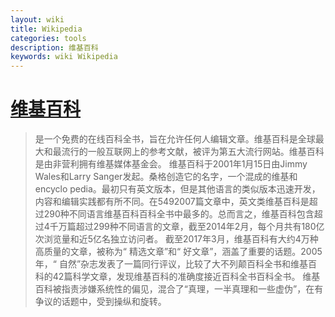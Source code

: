 ```yaml
---
layout: wiki
title: Wikipedia
categories: tools
description: 维基百科
keywords: wiki Wikipedia
---
```


# [维基百科](https://en.wikipedia.org/wiki/Wikipedia#cite_note-19) #
> 是一个免费的在线百科全书，旨在允许任何人编辑文章。维基百科是全球最大和最流行的一般互联网上的参考文献，被评为第五大流行网站。维基百科是由非营利拥有维基媒体基金会。
维基百科于2001年1月15日由Jimmy Wales和Larry Sanger发起。桑格创造它的名字，一个混成的维基和encyclo pedia。最初只有英文版本，但是其他语言的类似版本迅速开发，内容和编辑实践都有所不同。在5492007篇文章中，英文类维基百科是超过290种不同语言维基百科百科全书中最多的。总而言之，维基百科包含超过4千万篇超过299种不同语言的文章，截至2014年2月，每个月共有180亿次浏览量和近5亿名独立访问者。
截至2017年3月，维基百科有大约4万种高质量的文章，被称为“ 精选文章”和“ 好文章”，涵盖了重要的话题。2005年，“ 自然”杂志发表了一篇同行评议，比较了大不列颠百科全书和维基百科的42篇科学文章，发现维基百科的准确度接近百科全书百科全书。
维基百科被指责涉嫌系统性的偏见，混合了“真理，一半真理和一些虚伪”，在有争议的话题中，受到操纵和旋转。